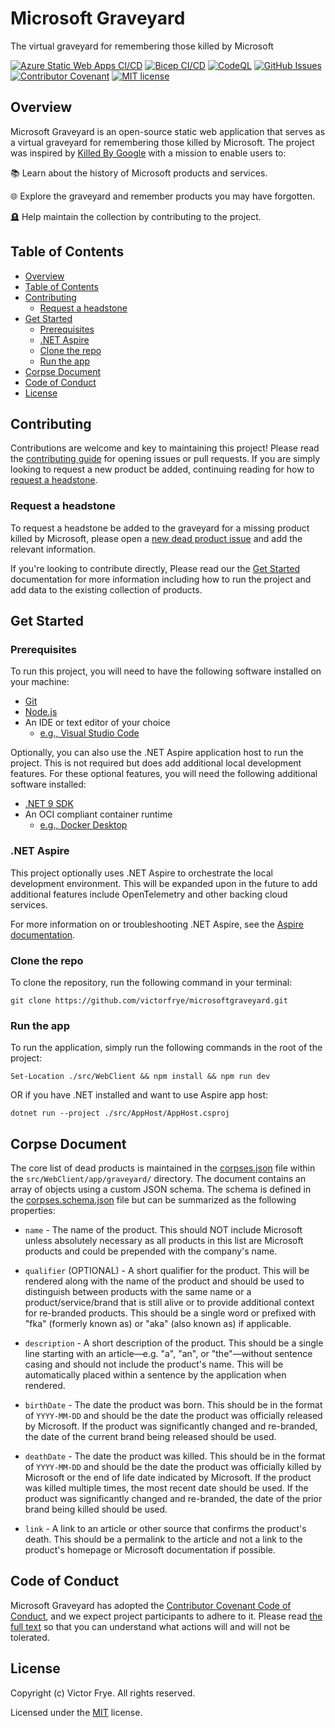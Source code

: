 # Microsoft Graveyard

The virtual graveyard for remembering those killed by Microsoft

[![Azure Static Web Apps CI/CD](https://github.com/victorfrye/microsoftgraveyard/actions/workflows/azure-swa.yml/badge.svg)](https://github.com/victorfrye/microsoftgraveyard/actions/workflows/azure-swa.yml)
[![Bicep CI/CD](https://github.com/victorfrye/microsoftgraveyard/actions/workflows/bicep.yml/badge.svg)](https://github.com/victorfrye/microsoftgraveyard/actions/workflows/bicep.yml)
[![CodeQL](https://github.com/victorfrye/microsoftgraveyard/actions/workflows/github-code-scanning/codeql/badge.svg)](https://github.com/victorfrye/microsoftgraveyard/actions/workflows/github-code-scanning/codeql)
[![GitHub Issues](https://img.shields.io/github/issues/victorfrye/microsoftgraveyard)](https://github.com/victorfrye/microsoftgraveyard/issues)
[![Contributor Covenant](https://img.shields.io/badge/Contributor%20Covenant-2.1-4baaaa.svg)](/.github/CODE_OF_CONDUCT.md)
[![MIT license](https://img.shields.io/badge/License-MIT-blue.svg)](/LICENSE)

## Overview

Microsoft Graveyard is an open-source static web application that serves as a virtual graveyard for remembering those killed by Microsoft. The project was inspired by [Killed By Google](https://killedbygoogle.com/) with a mission to enable users to:

📚 Learn about the history of Microsoft products and services.

🌐 Explore the graveyard and remember products you may have forgotten.

🪦 Help maintain the collection by contributing to the project.

## Table of Contents

- [Overview](#overview)
- [Table of Contents](#table-of-contents)
- [Contributing](#contributing)
  - [Request a headstone](#request-a-headstone)
- [Get Started](#get-started)
  - [Prerequisites](#prerequisites)
  - [.NET Aspire](#net-aspire)
  - [Clone the repo](#clone-the-repo)
  - [Run the app](#run-the-app)
- [Corpse Document](#corpse-document)  
- [Code of Conduct](#code-of-conduct)
- [License](#license)

## Contributing

Contributions are welcome and key to maintaining this project! Please read the [contributing guide](/.github/CONTRIBUTING.md) for opening issues or pull requests. If you are simply looking to request a new product be added, continuing reading for how to [request a headstone](#request-a-headstone).

### Request a headstone

To request a headstone be added to the graveyard for a missing product killed by Microsoft, please open a [new dead product issue](https://github.com/victorfrye/microsoftgraveyard/issues/new?assignees=victorfrye&labels=%F0%9F%92%80+Issue-Corpse%2C%F0%9F%AA%A6+Area-Graveyard&projects=&template=1_new_dead_product.md) and add the relevant information.

If you're looking to contribute directly, Please read our the [Get Started](#get-started) documentation for more information including how to run the project and add data to the existing collection of products.

## Get Started

### Prerequisites

To run this project, you will need to have the following software installed on your machine:

- [Git](https://git-scm.com/downloads)
- [Node.js](https://nodejs.org/en/download/)
- An IDE or text editor of your choice
  - [e.g., Visual Studio Code](https://code.visualstudio.com/download)

Optionally, you can also use the .NET Aspire application host to run the project. This is not required but does add additional local development features. For these optional features, you will need the following additional software installed:

- [.NET 9 SDK](https://dotnet.microsoft.com/en-us/download)
- An OCI compliant container runtime
  - [e.g., Docker Desktop](https://www.docker.com/get-started/)

### .NET Aspire

This project optionally uses .NET Aspire to orchestrate the local development environment. This will be expanded upon in the future to add additional features include OpenTelemetry and other backing cloud services.

For more information on or troubleshooting .NET Aspire, see the [Aspire documentation](https://learn.microsoft.com/en-us/dotnet/aspire/get-started/aspire-overview).

### Clone the repo

To clone the repository, run the following command in your terminal:

```pwsh
git clone https://github.com/victorfrye/microsoftgraveyard.git
```

### Run the app

To run the application, simply run the following commands in the root of the project:

```pwsh
Set-Location ./src/WebClient && npm install && npm run dev
```

OR if you have .NET installed and want to use Aspire app host:

```pwsh
dotnet run --project ./src/AppHost/AppHost.csproj
```

## Corpse Document

The core list of dead products is maintained in the [corpses.json](./src/WebClient/app/graveyard/corpses.json) file within the `src/WebClient/app/graveyard/` directory. The document contains an array of objects using a custom JSON schema. The schema is defined in the [corpses.schema.json](/files/corpses.schema.json) file but can be summarized as the following properties:

- `name` - The name of the product. This should NOT include Microsoft unless absolutely necessary as all products in this list are Microsoft products and could be prepended with the company's name.

- `qualifier` (OPTIONAL) - A short qualifier for the product. This will be rendered along with the name of the product and should be used to distinguish between products with the same name or a product/service/brand that is still alive or to provide additional context for re-branded products. This should be a single word or prefixed with "fka" (formerly known as) or "aka" (also known as) if applicable.

- `description` - A short description of the product. This should be a single line starting with an article—e.g. "a", "an", or "the"—without sentence casing and should not include the product's name. This will be automatically placed within a sentence by the application when rendered.

- `birthDate` - The date the product was born. This should be in the format of `YYYY-MM-DD` and should be the date the product was officially released by Microsoft. If the product was significantly changed and re-branded, the date of the current brand being released should be used.

- `deathDate` - The date the product was killed. This should be in the format of `YYYY-MM-DD` and should be the date the product was officially killed by Microsoft or the end of life date indicated by Microsoft. If the product was killed multiple times, the most recent date should be used. If the product was significantly changed and re-branded, the date of the prior brand being killed should be used.

- `link` - A link to an article or other source that confirms the product's death. This should be a permalink to the article and not a link to the product's homepage or Microsoft documentation if possible.

## Code of Conduct

Microsoft Graveyard has adopted the [Contributor Covenant Code of Conduct](https://www.contributor-covenant.org/), and we expect project participants to adhere to it. Please read [the full text](/.github/CODE_OF_CONDUCT.md) so that you can understand what actions will and will not be tolerated.

## License

Copyright (c) Victor Frye. All rights reserved.

Licensed under the [MIT](/LICENSE) license.
